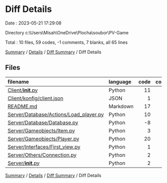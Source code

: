 # Diff Details

Date : 2023-05-21 17:29:08

Directory c:\\Users\\Misah\\OneDrive\\Plocha\\soubor\\PV-Game

Total : 10 files,  59 codes, -1 comments, 7 blanks, all 65 lines

[Summary](results.md) / [Details](details.md) / [Diff Summary](diff.md) / Diff Details

## Files
| filename | language | code | comment | blank | total |
| :--- | :--- | ---: | ---: | ---: | ---: |
| [Client/__init__.py](/Client/__init__.py) | Python | 11 | 0 | 1 | 12 |
| [Client/konfig/client.json](/Client/konfig/client.json) | JSON | 1 | 0 | 0 | 1 |
| [README.md](/README.md) | Markdown | 17 | 0 | 1 | 18 |
| [Server/Database/Actions/Load_player.py](/Server/Database/Actions/Load_player.py) | Python | 10 | 1 | 1 | 12 |
| [Server/Database/Database.py](/Server/Database/Database.py) | Python | -8 | -2 | 0 | -10 |
| [Server/Gameobjects/Item.py](/Server/Gameobjects/Item.py) | Python | 3 | 0 | 1 | 4 |
| [Server/Gameobjects/Player.py](/Server/Gameobjects/Player.py) | Python | 20 | 0 | 3 | 23 |
| [Server/Interfaces/First_view.py](/Server/Interfaces/First_view.py) | Python | 1 | 0 | 0 | 1 |
| [Server/Others/Connection.py](/Server/Others/Connection.py) | Python | 2 | 0 | 0 | 2 |
| [Server/__init__.py](/Server/__init__.py) | Python | 2 | 0 | 0 | 2 |

[Summary](results.md) / [Details](details.md) / [Diff Summary](diff.md) / Diff Details